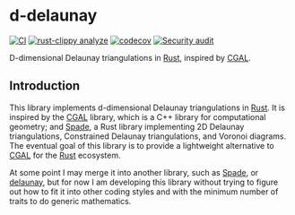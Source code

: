 # d-delaunay

[![CI](https://github.com/acgetchell/d-delaunay/actions/workflows/ci.yml/badge.svg)](https://github.com/acgetchell/d-delaunay/actions/workflows/ci.yml)
[![rust-clippy analyze](https://github.com/acgetchell/d-delaunay/actions/workflows/rust-clippy.yml/badge.svg)](https://github.com/acgetchell/d-delaunay/actions/workflows/rust-clippy.yml)
[![codecov](https://codecov.io/gh/acgetchell/d-delaunay/graph/badge.svg?token=WT7qZGT9bO)](https://codecov.io/gh/acgetchell/d-delaunay)
[![Security audit](https://github.com/acgetchell/d-delaunay/actions/workflows/audit-check.yml/badge.svg)](https://github.com/acgetchell/d-delaunay/actions/workflows/audit-check.yml)

D-dimensional Delaunay triangulations in [Rust], inspired by [CGAL].

## Introduction

This library implements d-dimensional Delaunay triangulations in [Rust]. It is inspired by the [CGAL] library, which is a C++ library for computational geometry; and [Spade], a Rust library
implementing 2D Delaunay triangulations, Constrained Delaunay triangulations, and Voronoi diagrams. The eventual goal of this library is to provide a lightweight alternative to [CGAL] for the [Rust]
ecosystem.

At some point I may merge it into another library, such as [Spade], or [delaunay], but for now I am developing this library without trying to figure out how to fit it into other coding styles and with the minimum number of traits to do generic mathematics.

[Rust]: https://rust-lang.org
[CGAL]: https://www.cgal.org/
[Spade]: https://github.com/Stoeoef/spade
[delaunay]: https://crates.io/crates/delaunay
